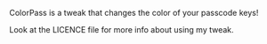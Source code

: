 ColorPass is a tweak that changes the color of your passcode keys!

Look at the LICENCE file for more info about using my tweak.
